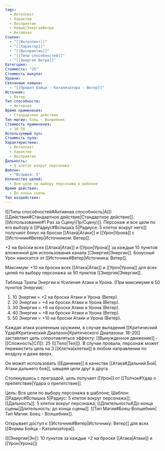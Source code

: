 ```yaml
---
tags:
  - Интеллект
  - Характер
  - Восприятие
  - Навык/ЭнергияВетра
  - Активная
Ссылки:
  - "[[Интеллект]]"
  - "[[Характер]]"
  - "[[Восприятие]]"
  - "[[Типы способностей]]"
  - "[[Энергия Ветра]]"
Категория: 
Стоимость: "25"
Стоимость выкупа: 
Уровни: 
Связанные навыки:
  - "[[Предел Бойца - Катализатора - Ветер]]"
Источник:
  - Ветер
Тип способности:
  - Активная
Время применения:
  - Стандартное действие
Тип магии: Боец - Волшебник
Стоимость применения:
  - 10-50
Используемый пул: 
Стоимость пула: 
Характеристики:
  - Интеллект
  - Характер
  - Восприятие
Дальность:
  - 5 клеток вокруг персонажа
Шаблон:
  - "Вспышка: 5"
Количество целей:
  - Все цели по выбору персонажа в шаблоне
Время действия:
  - До конца сцены
Тип воздействия:
---
```

([[Типы способностей#Активная способность|А]]) [[Действия#Стандартное действие|Стандартное действие]]. [[Использование#1 Раз за Сцену|(1р/Сцену)]]. Персонаж и все цели по его выбору в [[Радиус#Вспышка 5|Радиусе: 5 клеток вокруг него]] получают бонус на броски [[Атака|Атаки]] и [[Урон|Урона]] с [[Источник#Ветер|Источником: Ветер]].

+2 на броски всех [[Атака|Атак]] и [[Урон|Урона]] за каждые 10 пунктов вложенной для использования канала [[Энергия|Энергии]]. Бонусный Урон наносится от [[Источник#Ветер|Источника: Ветер]].
 

Максимум: +10 на броски всех [[Атака|Атак]] и [[Урон|Урона]] для всех целей по выбору персонажа за 50 пунктов [[Энергия|Энергии]].

Таблица Траты Энергии и Усиления Атаки и Урона.
(При максимуме в 50 пунктов Энергии):

1. 10 Энергии = +2 на броски Атаки и Урона (Ветер).
2. 20 Энергии = +4 на броски Атаки и Урона (Ветер).
3. 30 Энергии = +6 на броски Атаки и Урона (Ветер).
4. 40 Энергии = +8 на броски Атаки и Урона (Ветер). 
5. 50 Энергии = +10 на броски Атаки и Урона (Ветер). 

Каждая атака усиленным оружием, в случае выпадения [[Критический Удар#Критический Диапазон|Критического Диапазона: 18-20]] заставляет цель сопротивляться эффекту:  [[Вынужденное движение]] - [[Сложность|СЛ]]: 25 ([[Тело|Тел]]). В случае провала, персонаж может переместить цель на 3 [[Клетка|клетки]] в любом направлении по воздуху и даже вверх. 

Он может использовать [[Единение]] в качестве [[Атака#Дальний Бой|Атаки дальнего боя]], швыряя цели друг в друга.

Столкнувшись с преградой, цель получает [[Урон]] от [[Толчок#Удар о препятствие|Удара о препятствие]].  

Цель: Все цели по выбору персонажа в шаблоне; Шаблон: [[Радиус#Вспышка 5|Радиус: 5 клеток вокруг персонажа]]; [[Дальность]]: 5 клеток вокруг персонажа; [[Длительность#До конца сцены|Длительность: до конца сцены]]. [[Тип Магии#Боец-Волшебник|Тип Магии: Боец - Волшебник]].

Открывает доступ к [[Источник#Ветер|Источнику: Ветер]] для всех [[Формы Бойца - Катализатора]]. 

([[Энергия|Эн]]: 10 пунктов за каждые +2 на броски [[Атака|Атаки]] и [[Урон|Урона]])